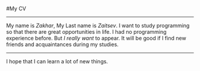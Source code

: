 #My CV
***
My name is *Zakhar*, My Last name is *Zaitsev*.
I want to study programming so that there are great opportunities in life. I had no programming experience before. But *I really want* to appear. It will be good if I find new friends and acquaintances during my studies.
***
I hope that I can learn a lot of new things.
